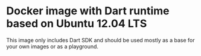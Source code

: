 # Docker image with Dart runtime based on Ubuntu 12.04 LTS

This image only includes Dart SDK and should be used mostly as a base for
your own images or as a playground.
